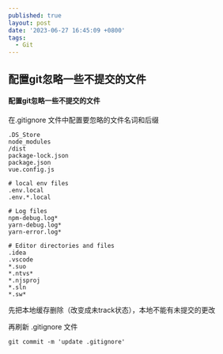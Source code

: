 ```yaml
---
published: true
layout: post
date: '2023-06-27 16:45:09 +0800'
tags:
  - Git
---
```

## 配置git忽略一些不提交的文件

#### 配置git忽略一些不提交的文件
在.gitignore 文件中配置要忽略的文件名词和后缀

```
.DS_Store
node_modules
/dist
package-lock.json
package.json
vue.config.js

# local env files
.env.local
.env.*.local

# Log files
npm-debug.log*
yarn-debug.log*
yarn-error.log*

# Editor directories and files
.idea
.vscode
*.suo
*.ntvs*
*.njsproj
*.sln
*.sw*

```


先把本地缓存删除（改变成未track状态），本地不能有未提交的更改

再刷新 .gitignore 文件
```
git commit -m 'update .gitignore'
```

